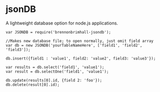 jsonDB
======

A lightweight database option for node.js applications.

```
var JSONDB = require('brennonbrimhall-jsondb');

//Makes new database file; to open normally, just omit field array
var db = new JSONDB('yourTableNameHere', ['field1', 'field2', 'field3']);

db.insert({field1 : 'value1', field2: 'value2', field3: 'value3'});

var results = db.select('field1', 'value1');
var result = db.selectOne('field1', 'value1');

db.update(results[0].id, {field 2: 'foo'});
db.delete(result[0].id);
```
